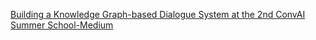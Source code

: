 [Building a Knowledge Graph-based Dialogue System at the 2nd ConvAI Summer School-Medium](https://medium.com/deeppavlov/building-a-knowledge-graph-based-dialogue-system-at-the-2nd-convai-summer-school-ec2d0aa060e5)
